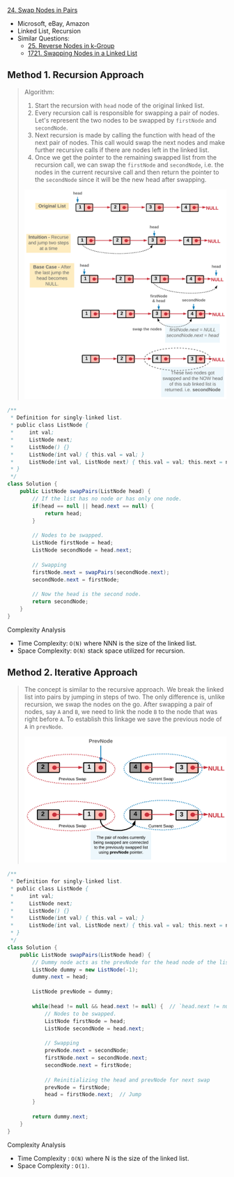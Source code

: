 [24. Swap Nodes in Pairs](https://leetcode.com/problems/swap-nodes-in-pairs/)

* Microsoft, eBay, Amazon
* Linked List, Recursion
* Similar Questions:
    * [25. Reverse Nodes in k-Group](https://leetcode.com/problems/reverse-nodes-in-k-group/)
    * [1721. Swapping Nodes in a Linked List](https://leetcode.com/problems/swapping-nodes-in-a-linked-list/)
    
 

## Method 1. Recursion Approach
> Algorithm:
> 1. Start the recursion with `head` node of the original linked list.
> 2. Every recursion call is responsible for swapping a pair of nodes. Let's represent the two nodes to be swapped by `firstNode` and `secondNode`.
> 3. Next recursion is made by calling the function with head of the next pair of nodes. This call would swap the next nodes and make further recursive calls if there are nodes left in the linked list.
> 4. Once we get the pointer to the remaining swapped list from the recursion call, we can swap the `firstNode` and `secondNode`, i.e. the nodes in the current recursive call and then return the pointer to the `secondNode` since it will be the new head after swapping.
> 
> ![](images/24_Swap_Nodes_4.png)

```java
/**
 * Definition for singly-linked list.
 * public class ListNode {
 *     int val;
 *     ListNode next;
 *     ListNode() {}
 *     ListNode(int val) { this.val = val; }
 *     ListNode(int val, ListNode next) { this.val = val; this.next = next; }
 * }
 */
class Solution {
    public ListNode swapPairs(ListNode head) {
        // If the list has no node or has only one node.
        if(head == null || head.next == null) {
            return head;
        }
        
        // Nodes to be swapped.
        ListNode firstNode = head;
        ListNode secondNode = head.next;
        
        // Swapping
        firstNode.next = swapPairs(secondNode.next);
        secondNode.next = firstNode;
        
        // Now the head is the second node.
        return secondNode;
    }
}
```

Complexity Analysis
* Time Complexity: `O(N)` where NNN is the size of the linked list.
* Space Complexity: `O(N)` stack space utilized for recursion. 



## Method 2. Iterative Approach
> The concept is similar to the recursive approach. We break the linked list into pairs by
> jumping in steps of two. The only difference is, unlike recursion, we swap the nodes on the go. 
> After swapping a pair of nodes, say `A` and `B`, we need to link the node `B` to the node that
> was right before `A`. 
> To establish this linkage we save the previous node of `A` in `prevNode`.
> 
> ![](images/24_Swap_Nodes_5.png)

```java
/**
 * Definition for singly-linked list.
 * public class ListNode {
 *     int val;
 *     ListNode next;
 *     ListNode() {}
 *     ListNode(int val) { this.val = val; }
 *     ListNode(int val, ListNode next) { this.val = val; this.next = next; }
 * }
 */
class Solution {
    public ListNode swapPairs(ListNode head) {
        // Dummy node acts as the prevNode for the head node of the list and hence stores pointer to the head node.
        ListNode dummy = new ListNode(-1);
        dummy.next = head;
        
        ListNode prevNode = dummy;
        
        while(head != null && head.next != null) {  // `head.next != null` means the rest list has at least two nodes. 
            // Nodes to be swapped.
            ListNode firstNode = head;
            ListNode secondNode = head.next;
            
            // Swapping
            prevNode.next = secondNode;
            firstNode.next = secondNode.next;
            secondNode.next = firstNode;
            
            // Reinitializing the head and prevNode for next swap
            prevNode = firstNode;
            head = firstNode.next;  // Jump
        }
        
        return dummy.next;
    }
}
```

Complexity Analysis
* Time Complexity : `O(N)` where N is the size of the linked list.
* Space Complexity : `O(1)`. 
